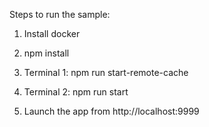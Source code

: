 Steps to run the sample:

1) Install docker

2) npm install

3) Terminal 1: npm run start-remote-cache

4) Terminal 2: npm run start

5) Launch the app from http://localhost:9999
